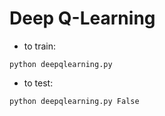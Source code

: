 # Deep Q-Learning #

* to train:

```
python deepqlearning.py
```

* to test:

```
python deepqlearning.py False
```
